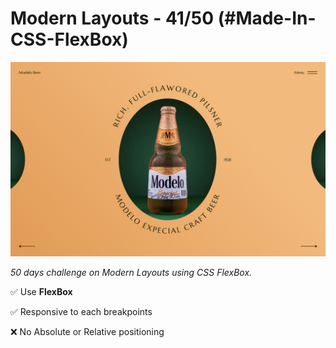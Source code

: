 # Modern Layouts - 41/50 (#Made-In-CSS-FlexBox)

![Screenshot](/assets/screenshot/Layout-41-screenshot.png)

_50 days challenge on Modern Layouts using CSS FlexBox._

✅ Use **FlexBox**

✅ Responsive to each breakpoints

❌ No Absolute or Relative positioning

